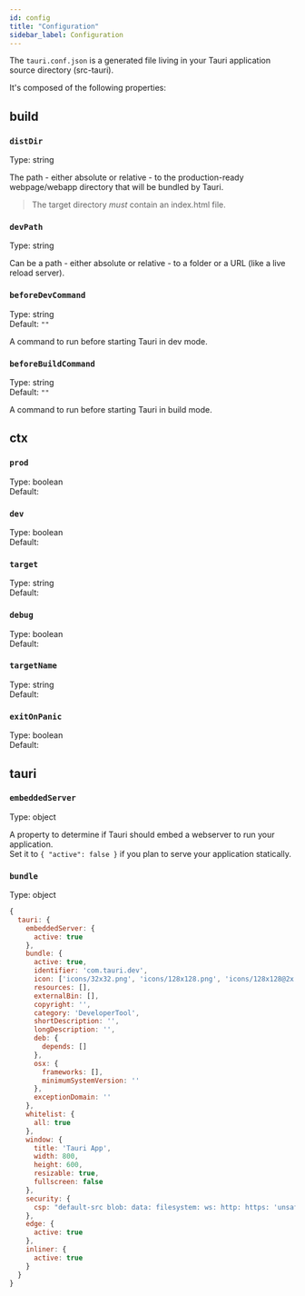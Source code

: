 ```yaml
---
id: config
title: "Configuration"
sidebar_label: Configuration
---
```


The `tauri.conf.json` is a generated file living in your Tauri application source directory (src-tauri).

It's composed of the following properties:

## build

### `distDir`

Type: string

The path - either absolute or relative - to the production-ready webpage/webapp directory that will be bundled by Tauri.

> The target directory _must_ contain an index.html file.

### `devPath`

Type: string

Can be a path - either absolute or relative - to a folder or a URL (like a live reload server).

### `beforeDevCommand`

Type: string<br>
Default: `""`

A command to run before starting Tauri in dev mode.

### `beforeBuildCommand`

Type: string<br>
Default: `""`

A command to run before starting Tauri in build mode.

## ctx

### `prod` 

Type: boolean<br>
Default:


### `dev`

Type: boolean<br>
Default:

### `target`

Type: string<br>
Default:

### `debug`

Type: boolean<br>
Default:

### `targetName`

Type: string<br>
Default:    

### `exitOnPanic`

Type: boolean<br>
Default:

## tauri

### `embeddedServer`

Type: object<br>

A property to determine if Tauri should embed a webserver to run your application. <br>
Set it to `{ "active": false }` if you plan to serve your application statically.

### `bundle`

Type: object<br>

```js
{
  tauri: {
    embeddedServer: {
      active: true
    },
    bundle: {
      active: true,
      identifier: 'com.tauri.dev',
      icon: ['icons/32x32.png', 'icons/128x128.png', 'icons/128x128@2x.png', 'icons/icon.icns', 'icons/icon.ico'],
      resources: [],
      externalBin: [],
      copyright: '',
      category: 'DeveloperTool',
      shortDescription: '',
      longDescription: '',
      deb: {
        depends: []
      },
      osx: {
        frameworks: [],
        minimumSystemVersion: ''
      },
      exceptionDomain: ''
    },
    whitelist: {
      all: true
    },
    window: {
      title: 'Tauri App',
      width: 800,
      height: 600,
      resizable: true,
      fullscreen: false
    },
    security: {
      csp: "default-src blob: data: filesystem: ws: http: https: 'unsafe-eval' 'unsafe-inline'"
    },
    edge: {
      active: true
    },
    inliner: {
      active: true
    }
  }
}
```
